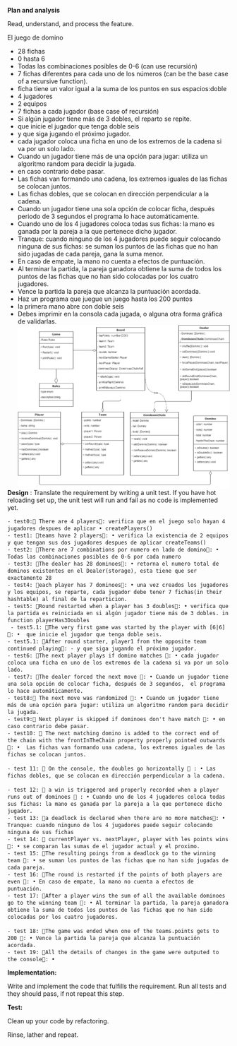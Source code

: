 **Plan and analysis**

Read, understand, and process the feature.

El juego de domino

- 28 fichas
- 0 hasta 6
- Todas las combinaciones posibles de 0-6 (can use recursión)
- 7 fichas diferentes para cada uno de los números (can be the base case of a recursive function).
- ficha tiene un valor igual a la suma de los puntos en sus espacios:doble
- 4 jugadores
- 2 equipos
- 7 fichas a cada jugador (base case of recursión)
- Si algún jugador tiene más de 3 dobles, el reparto se repite.
- que inicie el jugador que tenga doble seis
- y que siga jugando el próximo jugador.
- cada jugador coloca una ficha en uno de los extremos de la cadena si va por un solo lado.
- Cuando un jugador tiene más de una opción para jugar: utiliza un algoritmo random para decidir la jugada.
- en caso contrario debe pasar.
- Las fichas van formando una cadena, los extremos iguales de las fichas se colocan juntos.
- Las fichas dobles, que se colocan en dirección perpendicular a la cadena.
- Cuando un jugador tiene una sola opción de colocar ficha, después periodo de 3 segundos el programa lo hace automáticamente.
- Cuando uno de los 4 jugadores coloca todas sus fichas: la mano es ganada por la pareja a la que pertenece dicho jugador.
- Tranque: cuando ninguno de los 4 jugadores puede seguir colocando ninguna de sus fichas: se suman los puntos de las fichas que no han sido jugadas de cada pareja, gana la suma menor.
- En caso de empate, la mano no cuenta a efectos de puntuación.
- Al terminar la partida, la pareja ganadora obtiene la suma de todos los puntos de las fichas que no han sido colocadas por los cuatro jugadores.
- Vence la partida la pareja que alcanza la puntuación acordada.
- Haz un programa que juegue un juego hasta los 200 puntos
- la primera mano abre con doble seis
- Debes imprimir en la consola cada jugada, o alguna otra forma gráfica de validarlas.
  <img src="Entitties of Prueba Intellisys D. Corp.jpg"
     alt="diagram"
     style="float: left; margin-right: 10px;" />

**Design** :
Translate the requirement by writing a unit test. If you have hot reloading set up, the unit test will run and fail as no code is implemented yet.

    - test0:🧪 There are 4 players🧪: verifica que en el juego solo hayan 4 jugadores despues de aplicar • createPlayers()
    - test1: 🧪teams have 2 players🧪: • verifica la existencia de 2 equipos y que tengan sus dos jugadores despues de aplicar createTeams()
    - test2: 🧪There are 7 combinations por numero en lado de domino🧪: •	Todas las combinaciones posibles de 0-6 por cada numero
    - test3: 🧪The dealer has 28 dominoes🧪: • retorna el numero total de dominos existentes en el Dealer(storage), esta tiene que ser exactamente 28
    - test4: 🧪each player has 7 dominoes🧪: • una vez creados los jugadores y los equipos, se reparte, cada jugador debe tener 7 fichas(in their hashtable) al final de la reparticion.
    - test5: 🧪Round restarted when a player has 3 doubles🧪: • verifica que la partida es reiniciada en si algún jugador tiene más de 3 dobles. in function playerHas3Doubles
     - test5.1: 🧪The very first game was started by the player with [6|6]🧪: •  que inicie el jugador que tenga doble seis.
    - test5.1: 🧪After round starter, player1 from the opposite team continued playing🧪: - y que siga jugando el próximo jugador.
    - test6: 🧪The next player plays if domino matches 🧪: • cada jugador coloca una ficha en uno de los extremos de la cadena si va por un solo lado.
    - test7: 🧪The dealer forced the next move 🧪: • Cuando un jugador tiene una sola opción de colocar ficha, después de 3 segundos,  el programa lo hace automáticamente.
    - test8:🧪 The next move was randomized 🧪: • Cuando un jugador tiene más de una opción para jugar: utiliza un algoritmo random para decidir la jugada.
    - test9:🧪 Next player is skipped if dominoes don't have match 🧪: • en caso contrario debe pasar.
    - test10: 🧪 The next matching domino is added to the correct end of the chain with the frontInTheChain property properly pointed outwards 🧪: •  Las fichas van formando una cadena, los extremos iguales de las fichas se colocan juntos.

    - test 11: 🧪 On the console, the doubles go horizontally 🧪 : • Las fichas dobles, que se colocan en dirección perpendicular a la cadena.

    - test 12: 🧪 a win is triggered and properly recorded when a player runs out of dominoes 🧪 : • Cuando uno de los 4 jugadores coloca todas sus fichas: la mano es ganada por la pareja a la que pertenece dicho jugador.
    - test 13: 🧪a deadlock is declared when there are no more matches🧪: • Tranque: cuando ninguno de los 4 jugadores puede seguir colocando ninguna de sus fichas
    - test 14: 🧪 currentPlayer vs. nextPlayer, player with les points wins 🧪: • se comparan las sumas de el jugador actual y el proximo.
    - test 15: 🧪The resulting poings from a deadlock go to the winning team 🧪: • se suman los puntos de las fichas que no han sido jugadas de cada pareja.
    - test 16: 🧪The round is restarted if the points of both players are even 🧪: • En caso de empate, la mano no cuenta a efectos de puntuación.
    - test 17: 🧪After a player wins the sum of all the available dominoes go to the winning team 🧪: • Al terminar la partida, la pareja ganadora obtiene la suma de todos los puntos de las fichas que no han sido colocadas por los cuatro jugadores.

    - test 18: 🧪The game was ended when one of the teams.points gets to 200 🧪: • Vence la partida la pareja que alcanza la puntuación acordada.
    - test 19: 🧪All the details of changes in the game were outputed to the console🧪: •

**Implementation:**

Write and implement the code that fulfills the requirement. Run all tests and they should pass, if not repeat this step.

**Test:**

Clean up your code by refactoring.

Rinse, lather and repeat.
